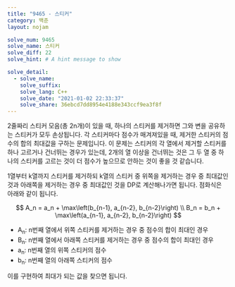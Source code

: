 ```yaml
---
title: "9465 - 스티커"
category: 백준
layout: nojam

solve_num: 9465
solve_name: 스티커
solve_diff: 22
solve_hint: # A hint message to show

solve_detail:
  - solve_name:
    solve_suffix:
    solve_lang: C++
    solve_date: "2021-01-02 22:33:37"
    solve_share: 36ebcd7dd8954e4188e343ccf9ea3f8f
---
```


2줄짜리 스티커 모음(총 2n개)이 있을 때, 하나의 스티커를 제거하면 그와 변을 공유하는 스티커가 모두 손상됩니다. 각 스티커마다 점수가 매겨져있을 때, 제거한 스티커의 점수의 합의 최대값을 구하는 문제입니다. 이 문제는 스티커의 각 열에서 제거할 스티커를 하나 고르거나 건너뛰는 경우가 있는데, 2개의 열 이상을 건너뛰는 것은 그 두 열 중 하나의 스티커를 고르는 것이 더 점수가 높으므로 안하는 것이 좋을 것 같습니다.

1열부터 k열까지 스티커를 제거하되 k열의 스티커 중 위쪽을 제거하는 경우 중 최대값인 것과 아래쪽을 제거하는 경우 중 최대값인 것을 DP로 계산해나가면 됩니다. 점화식은 아래와 같이 됩니다.

$$
A_n = a_n + \max\left(b_{n-1}, a_{n-2}, b_{n-2}\right) \\
B_n = b_n + \max\left(a_{n-1}, a_{n-2}, b_{n-2}\right)
$$

- A<sub>n</sub>: n번째 열에서 위쪽 스티커를 제거하는 경우 중 점수의 합이 최대인 경우
- B<sub>n</sub>: n번째 열에서 아래쪽 스티커를 제거하는 경우 중 점수의 합이 최대인 경우
- a<sub>n</sub>: n번째 열의 위쪽 스티커의 점수
- b<sub>n</sub>: n번째 열의 아래쪽 스티커의 점수

이를 구현하여 최대가 되는 값을 찾으면 됩니다.
